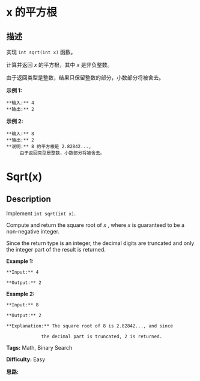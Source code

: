 # x 的平方根

## 描述

实现 `int sqrt(int x)` 函数。

计算并返回  _x_  的平方根，其中  _x_ 是非负整数。

由于返回类型是整数，结果只保留整数的部分，小数部分将被舍去。

**示例 1:**

    
    
    **输入:** 4
    **输出:** 2
    

**示例 2:**

    
    
    **输入:** 8
    **输出:** 2
    **说明:** 8 的平方根是 2.82842..., 
         由于返回类型是整数，小数部分将被舍去。
    



# Sqrt(x)

## Description



Implement `int sqrt(int x)`.

Compute and return the square root of _x_ , where  _x_  is guaranteed to be a non-negative integer.

Since the return type is an integer, the decimal digits are truncated and only the integer part of the result is returned.

**Example 1:**

    
    
    **Input:** 4
    **Output:** 2
    

**Example 2:**

    
    
    **Input:** 8
    **Output:** 2
    **Explanation:** The square root of 8 is 2.82842..., and since 
                 the decimal part is truncated, 2 is returned.
    


**Tags:** Math, Binary Search

**Difficulty:** Easy

**思路:**
